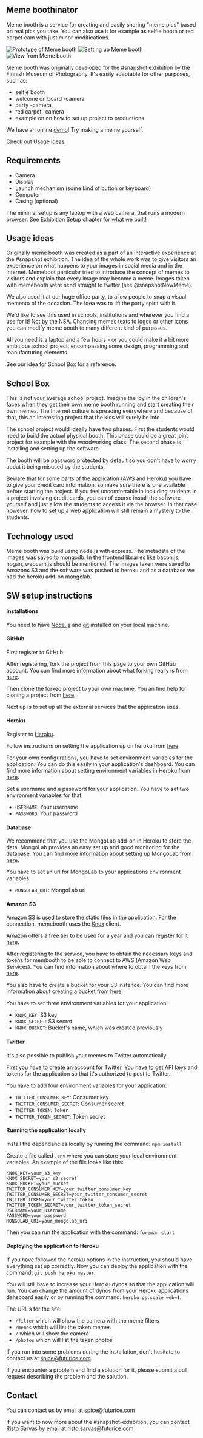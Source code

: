 
Meme boothinator
----------------

Meme booth is a service for creating and easily sharing "meme pics" based on real pics you take. You can also use it for example as selfie booth or red carpet cam with just minor modifications.


![Prototype of Meme booth](setupImages/proto.jpg?raw=true)
![Setting up Meme booth](setupImages/asennus.png?raw=true)
![View from Meme booth](setupImages/empty.png?raw=true)

Meme booth was originally developed for the #snapshot exhibition by the Finnish Museum of Photography. It's easily adaptable for other purposes, such as:

- selfie booth
- welcome on board -camera
- party -camera
- red carpet -camera
- example on on how to set up project to productions

We have an online [demo](http://try-memebooth.herokuapp.com/)! Try making a meme yourself.

Check out Usage ideas

Requirements
------------

- Camera
- Display
- Launch mechanism (some kind of button or keyboard)
- Computer
- Casing (optional)

The minimal setup is any laptop with a web camera, that runs a modern browser. See Exhibition Setup chapter for what we built!

Usage ideas
-----------

Originally meme booth was created as a part of an interactive experience at the #snapshot exhibition. The idea of the whole work was to give visitors an experience on what happens to your images in social media and in the internet. Memeboot particular tried to introduce the concept of memes to visitors and explain that every image may become a meme. Images taken with memebooth were send straight to twitter (see @snapshotNowMeme).

We also used it at our huge office party, to allow people to snap a visual memento of the occasion. The idea was to lift the party spirit with it.

We'd like to see this used in schools, institutions and wherever you find a use for it! Not by the NSA. Chancing memes texts to logos or other icons you can modify meme booth to many different kind of purposes.

All you need is a laptop and a few hours - or you could make it a bit more ambitious school project,
encompassing some design, programming and manufacturing elements.

See our idea for School Box for a reference.

School Box
----------
This is not your average school project. Imagine the joy in the children's faces when they get their own meme booth running and start creating their own memes. The Internet culture is spreading everywhere and because of that, this an interesting project that the kids will surely be into.

The school project would ideally have two phases. First the students would need to build the actual physical booth. This phase could be a great joint project for example with the woodworking class. The second phase is installing and setting up the software.

The booth will be password protected by default so you don't have to worry about it being misused by the students.

Beware that for some parts of the application (AWS and Heroku) you have to give your credit card information, so make sure there is one available before starting the project. If you feel uncomfortable in including students in a project involving credit cards, you can of course install the software yourself and just allow the students to access it via the browser. In that case however, how to set up a web application will still remain a mystery to the students.

Technology used
---------------
Meme booth was build using node.js with express. The metadata of the images was saved to mongodb. In the frontend libraries like bacon.js, hogan, webcam.js should be mentioned. The images taken were saved to Amazons S3 and the software was pushed to heroku and as a database we had the heroku add-on mongolab.

SW setup instructions
---------------------

#### Installations

You need to have [Node.js](http://nodejs.org/) and [git](http://git-scm.com/) installed on your local machine.

#### GitHub

First register to GitHub.

After registering, fork the project from this page to your own GitHub account. You can find more information about what forking really is from [here](https://help.github.com/articles/fork-a-repo/).

Then clone the forked project to your own machine. You 	an find help for cloning a project from [here](https://help.github.com/articles/fork-a-repo/#step-2-create-a-local-clone-of-your-fork).

Next up is to set up all the external services that the application uses.

#### Heroku

Register to [Heroku](https://www.heroku.com/).

Follow instructions on setting the application up on heroku from [here](https://devcenter.heroku.com/articles/getting-started-with-nodejs#set-up).

For your own configurations, you have to set environment variables for the application. You can do this easily in your application's dashboard. You can find more information about setting environment variables in Heroku from [here](https://devcenter.heroku.com/articles/config-vars).

Set a username and a password for your application. You have to set two environment variables for that:

- `USERNAME`: Your username
- `PASSWORD`: Your password

#### Database

We recommend that you use the MongoLab add-on in Heroku to store the data. MongoLab provides an easy set up and good monitoring for the database. You can find more information about setting up MongoLab from [here](https://devcenter.heroku.com/articles/mongoLab).

You have to set an url for MongoLab to your applications environment variables:

- `MONGOLAB_URI`: MongoLab url

#### Amazon S3

Amazon S3 is used to store the static files in the application. For the connection, memebooth uses the [Knox](https://www.npmjs.org/package/knox) client.

Amazon offers a free tier to be used for a year and you can register for it [here](http://aws.amazon.com/).

After registering to the service, you have to obtain the necessary keys and tokens for membooth to be able to connect to AWS (Amazon Web Services). You can find information about where to obtain the keys from [here](http://docs.aws.amazon.com/AWSSimpleQueueService/latest/SQSGettingStartedGuide/AWSCredentials.html).

You also have to create a bucket for your S3 instance. You can find more information about creating a bucket from [here](http://docs.aws.amazon.com/AmazonS3/latest/gsg/CreatingABucket.html).

You have to set three environment variables for your application:

- `KNOX_KEY`: S3 key
- `KNOX_SECRET`: S3 secret
- `KNOX_BUCKET`: Bucket's name, which was created previously

#### Twitter

It's also possible to publish your memes to Twitter automatically.

First you have to create an account for Twitter. You have to get API keys and tokens for the application so that it's authorized to post to Twitter.

You have to add four environment variables for your application:

- `TWITTER_CONSUMER_KEY`: Consumer key
- `TWITTER_CONSUMER_SECRET`: Consumer secret
- `TWITTER_TOKEN`: Token
- `TWITTER_TOKEN_SECRET`: Token secret

#### Running the application locally

Install the dependancies locally by running the command: `npm install`

Create a file called `.env` where you can store your local environment variables. An example of the file looks like this:
```
KNOX_KEY=your_s3_key
KNOX_SECRET=your_s3_secret
KNOX_BUCKET=your_bucket
TWITTER_CONSUMER_KEY=your_twitter_consumer_key
TWITTER_CONSUMER_SECRET=your_twitter_consumer_secret
TWITTER_TOKEN=your_twitter_token
TWITTER_TOKEN_SECRET=your_twitter_token_secret
USERNAME=your_username
PASSWORD=your_password
MONGOLAB_URI=your_mongolab_uri
```

Then you can run the application with the command:
`foreman start`

#### Deploying the application to Heroku

If you have followed the heroku options in the instruction, you should have everything set up correctly. Now you can deploy the application with the command: `git push heroku master`.

You will still have to increase your Heroku dynos so that the application will run. You can change the amount of dynos from your Heroku applications dahsboard easily or by running the command: `heroku ps:scale web=1`.

The URL's for the site:

- `/filter` which will show the camera with the meme filters
- `/memes` which will list the taken memes
- `/` which will show the camera
- `/photos` which will list the taken photos

If you run into some problems during the installation, don't hesitate to contact us at spice@futurice.com.

If you encounter a problem and find a solution for it, please submit a pull request describing the problem and the solution.

Contact
-------

You can contact us by email at spice@futurice.com

If you want to now more about the #snapshot-exhibition, you can contact Risto Sarvas by email at risto.sarvas@futurice.com
